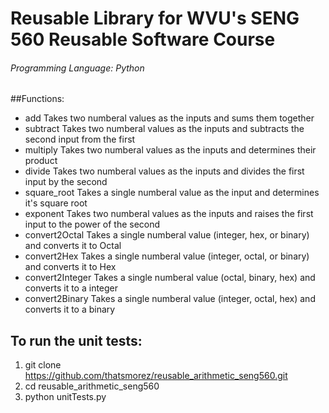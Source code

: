 # Reusable Library for WVU's SENG 560 Reusable Software Course

###### Programming Language: Python

##Functions:
- add                        Takes two numberal values as the inputs and sums them together
- subtract                 Takes two numberal values as the inputs and subtracts the second input from the first
- multiply                 Takes two numberal values as the inputs and determines their product
- divide                    Takes two numberal values as the inputs and divides the first input by the second
- square_root          Takes a single numberal value as the input and determines it's square root
- exponent              Takes two numberal values as the inputs and raises the first input to the power of the second
- convert2Octal       Takes a single numberal value (integer, hex, or binary) and converts it to Octal
- convert2Hex         Takes a single numberal value (integer, octal, or binary) and converts it to Hex
- convert2Integer    Takes a single numberal value (octal, binary, hex) and converts it to a integer
- convert2Binary     Takes a single numberal value (integer, octal, hex) and converts it to a binary


## To run the unit tests:
1. git clone https://github.com/thatsmorez/reusable_arithmetic_seng560.git
2. cd reusable_arithmetic_seng560
3. python unitTests.py


